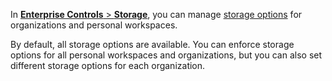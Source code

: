 In [**Enterprise Controls** > **Storage**](https://app.insomnia.rest/app/enterprise/storage), you can manage [storage options](/insomnia/storage/) for organizations and personal workspaces.

By default, all storage options are available. You can enforce storage options for all personal workspaces and organizations, but you can also set different storage options for each organization.